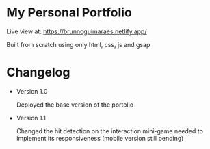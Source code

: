 # My Personal Portfolio

Live view at: https://brunnoguimaraes.netlify.app/

Built from scratch using only html, css, js and gsap

# Changelog

- Version 1.0

  Deployed the base version of the portolio

- Version 1.1

  Changed the hit detection on the interaction mini-game needed to implement its responsiveness (mobile version still pending)
